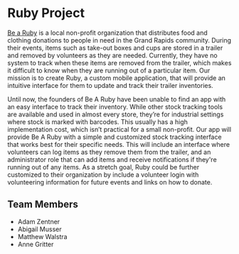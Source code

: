 # Ruby Project

[Be a Ruby](https://www.bearuby.org/) is a local non-profit organization that distributes food and clothing donations to people in need in the Grand Rapids community. During their events, items such as take-out boxes and cups are stored in a trailer and removed by volunteers as they are needed. Currently, they have no system to track when these items are removed from the trailer, which makes it difficult to know when they are running out of a particular item. Our mission is to create Ruby, a custom mobile application, that will provide an intuitive interface for them to update and track their trailer inventories.

Until now, the founders of Be A Ruby have been unable to find an app with an easy interface to track their inventory. While other stock tracking tools are available and used in almost every store, they’re for industrial settings where stock is marked with barcodes. This usually has a high implementation cost, which isn’t practical for a small non-profit. Our app will provide Be A Ruby with a simple and customized stock tracking interface that works best for their specific needs. This will include an interface where volunteers can log items as they remove them from the trailer, and an administrator role that can add items and receive notifications if they're running out of any items. As a stretch goal, Ruby could be further customized to their organization by include a volunteer login with volunteering information for future events and links on how to donate.

## Team Members
- Adam Zentner
- Abigail Musser
- Matthew Walstra
- Anne Gritter